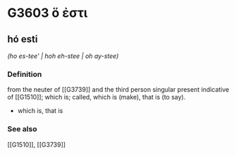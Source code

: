# G3603 ὅ ἐστι

## hó esti

_(ho es-tee' | hoh eh-stee | oh ay-stee)_

### Definition

from the neuter of [[G3739]] and the third person singular present indicative of [[G1510]]; which is; called, which is (make), that is (to say).

- which is, that is

### See also

[[G1510]], [[G3739]]

